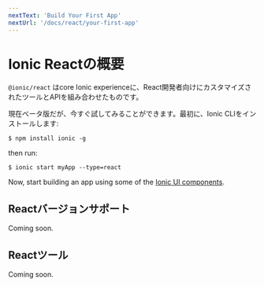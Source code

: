 ```yaml
---
nextText: 'Build Your First App'
nextUrl: '/docs/react/your-first-app'
---
```


# Ionic Reactの概要

`@ionic/react` はcore Ionic experienceに、React開発者向けにカスタマイズされたツールとAPIを組み合わせたものです。

現在ベータ版だが、今すぐ試してみることができます。最初に、Ionic CLIをインストールします:

```shell
$ npm install ionic -g
```

 then run:

```shell
$ ionic start myApp --type=react
```

Now, start building an app using some of the [Ionic UI components](/docs/components). 

## Reactバージョンサポート

Coming soon.

## Reactツール

Coming soon.
